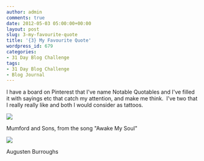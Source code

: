 ```yaml
---
author: admin
comments: true
date: 2012-05-03 05:00:00+00:00
layout: post
slug: 3-my-favourite-quote
title: '{3} My Favourite Quote'
wordpress_id: 679
categories:
- 31 Day Blog Challenge
tags:
- 31 Day Blog Challenge
- Blog Journal
---
```


I have a board on Pinterest that I've name Notable Quotables and I've filled it with sayings etc that catch my attention, and make me think.  I've two that I really really like and both I would consider as tattoos.


[![](http://media-cache2.pinterest.com/upload/130674826658191574_1TJKG4KZ_c.jpg)](http://media-cache2.pinterest.com/upload/130674826658191574_1TJKG4KZ_c.jpg)




Mumford and Sons, from the song "Awake My Soul"







[![](http://media-cache2.pinterest.com/upload/12103492718661657_6ScG6JDY_c.jpg)](http://media-cache2.pinterest.com/upload/12103492718661657_6ScG6JDY_c.jpg)




Augusten Burroughs



